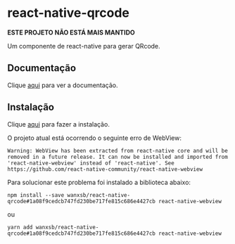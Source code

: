# react-native-qrcode

**ESTE PROJETO NÃO ESTÁ MAIS MANTIDO**

Um componente de react-native para gerar QRcode.

## Documentação

Clique [aqui](https://github.com/cssivision/react-native-qrcode) para ver a documentação.

## Instalação

Clique [aqui](https://www.npmjs.com/package/react-native-qrcode) para fazer a instalação.

O projeto atual está ocorrendo o seguinte erro de WebView:

```
Warning: WebView has been extracted from react-native core and will be removed in a future release. It can now be installed and imported from 'react-native-webview' instead of 'react-native'. See https://github.com/react-native-community/react-native-webview
```

Para solucionar este problema foi instalado a biblioteca abaixo:

```
npm install --save wanxsb/react-native-qrcode#1a08f9cedcb747fd230be717fe815c686e4427cb react-native-webview
```

ou

```
yarn add wanxsb/react-native-qrcode#1a08f9cedcb747fd230be717fe815c686e4427cb react-native-webview
```